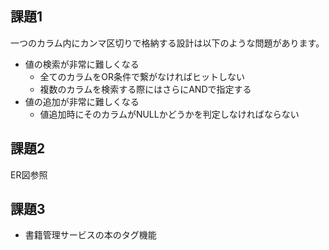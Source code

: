 ## 課題1
一つのカラム内にカンマ区切りで格納する設計は以下のような問題があります。

- 値の検索が非常に難しくなる
    - 全てのカラムをOR条件で繋がなければヒットしない
    - 複数のカラムを検索する際にはさらにANDで指定する
- 値の追加が非常に難しくなる
    - 値追加時にそのカラムがNULLかどうかを判定しなければならない

## 課題2
ER図参照

## 課題3
- 書籍管理サービスの本のタグ機能
